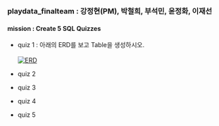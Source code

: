 ### playdata_finalteam : 강정현(PM), 박철희, 부석민, 윤정화, 이재선
#### mission : Create 5 SQL Quizzes
- quiz 1 : 아래의 ERD를 보고 Table을 생성하시오.<br>
<br><a href="https://ibb.co/nrsnYQ3"><img src="https://i.ibb.co/dB0LVkb/ERD.png" alt="ERD" border="0"></a>

- quiz 2 <br>
- quiz 3 <br>
- quiz 4 <br>
- quiz 5 


